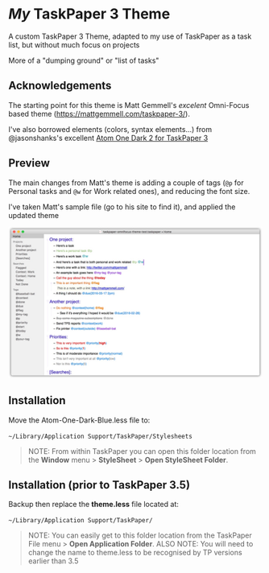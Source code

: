 # _My_ TaskPaper 3 Theme

A custom TaskPaper 3 Theme, adapted to my use of TaskPaper as a task list, but without much focus on projects

More of a "dumping ground" or "list of tasks"

## Acknowledgements

The starting point for this theme is Matt Gemmell's _excelent_ Omni-Focus based theme (<https://mattgemmell.com/taskpaper-3/>).

I've also borrowed elements (colors, syntax elements...) from @jasonshanks's excellent [Atom One Dark 2 for TaskPaper 3](https://github.com/jasonshanks/TaskPaper-Atom-One-Dark)

## Preview

The main changes from Matt's theme is adding a couple of tags (`@p` for Personal tasks and `@w` for Work related ones), and reducing the font size.

I've taken Matt's sample file (go to his site to find it), and applied the updated theme

![Sample Taskpaper](./Preview.jpg)

## Installation

Move the Atom-One-Dark-Blue.less file to:

`~/Library/Application Support/TaskPaper/Stylesheets`

> NOTE: From within TaskPaper you can open this folder location from the **Window** menu > **StyleSheet** > **Open StyleSheet Folder**.

## Installation (prior to TaskPaper 3.5)

Backup then replace the **theme.less** file located at:

`~/Library/Application Support/TaskPaper/`

> NOTE: You can easily get to this folder location from the TaskPaper File menu > **Open Application Folder**. ALSO NOTE: You will need to change the name to theme.less to be recognised by TP versions earlier than 3.5
